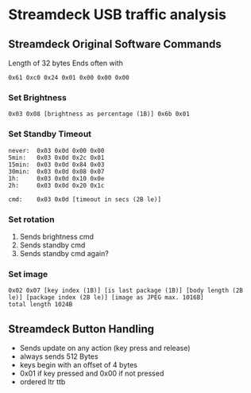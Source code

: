 # Streamdeck USB traffic analysis

## Streamdeck Original Software Commands

Length of 32 bytes
Ends often with 

```
0x61 0xc0 0x24 0x01 0x00 0x00 0x00
```

### Set Brightness

```
0x03 0x08 [brightness as percentage (1B)] 0x6b 0x01
```

### Set Standby Timeout

```
never:  0x03 0x0d 0x00 0x00
5min:   0x03 0x0d 0x2c 0x01
15min:  0x03 0x0d 0x84 0x03
30min:  0x03 0x0d 0x08 0x07
1h:     0x03 0x0d 0x10 0x0e
2h:     0x03 0x0d 0x20 0x1c

cmd:    0x03 0x0d [timeout in secs (2B le)]
```

### Set rotation

1. Sends brightness cmd
2. Sends standby cmd
3. Sends standby cmd again?

### Set image

```
0x02 0x07 [key index (1B)] [is last package (1B)] [body length (2B le)] [package index (2B le)] [image as JPEG max. 1016B]
total length 1024B
```


## Streamdeck Button Handling

- Sends update on any action (key press and release)
- always sends 512 Bytes
- keys begin with an offset of 4 bytes
- 0x01 if key pressed and 0x00 if not pressed
- ordered ltr ttb